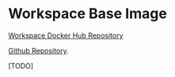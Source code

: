 # Workspace Base Image

[Workspace Docker Hub Repository](https://cloud.docker.com/repository/docker/smurtazakazmi/base-ws)

[Github Repository](https://github.com/smurtazakazmi/base-ws).

[TODO]

